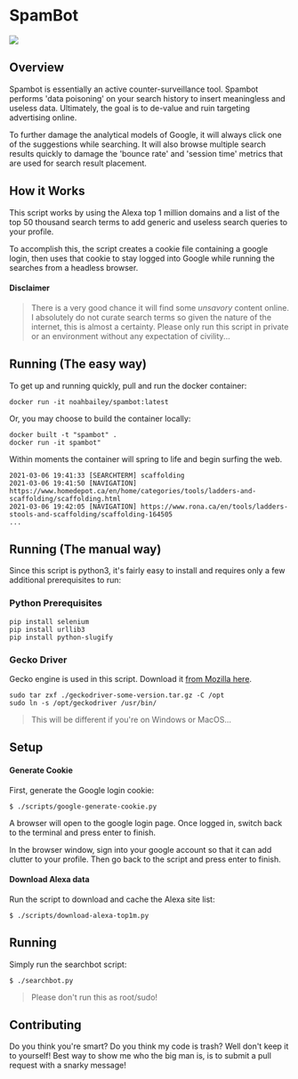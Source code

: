 # SpamBot

![](https://img.shields.io/docker/cloud/build/noahbailey/spambot)

## Overview

Spambot is essentially an active counter-surveillance tool. Spambot performs 'data poisoning' on your search history to insert meaningless and useless data. Ultimately, the goal is to de-value and ruin targeting advertising online. 

To further damage the analytical models of Google, it will always click one of the suggestions while searching. It will also browse multiple search results quickly to damage the 'bounce rate' and 'session time' metrics that are used for search result placement. 

## How it Works

This script works by using the Alexa top 1 million domains and a list of the top 50 thousand search terms to add generic and useless search queries to your profile. 

To accomplish this, the script creates a cookie file containing a google login, then uses that cookie to stay logged into Google while running the searches from a headless browser. 

#### Disclaimer
> There is a very good chance it will find some _unsavory_ content online. I absolutely do not curate search terms so given the nature of the internet, this is almost a certainty. Please only run this script in private or an environment without any expectation of civility... 

## Running (The easy way)

To get up and running quickly, pull and run the docker container:

    docker run -it noahbailey/spambot:latest

Or, you may choose to build the container locally: 

    docker built -t "spambot" .
    docker run -it spambot"

Within moments the container will spring to life and begin surfing the web. 

```
2021-03-06 19:41:33 [SEARCHTERM] scaffolding
2021-03-06 19:41:50 [NAVIGATION] https://www.homedepot.ca/en/home/categories/tools/ladders-and-scaffolding/scaffolding.html
2021-03-06 19:42:05 [NAVIGATION] https://www.rona.ca/en/tools/ladders-stools-and-scaffolding/scaffolding-164505
...
```

## Running (The manual way)

Since this script is python3, it's fairly easy to install and requires only a few additional prerequisites to run: 

### Python Prerequisites

    pip install selenium
    pip install urllib3
    pip install python-slugify

### Gecko Driver

Gecko engine is used in this script. Download it [from Mozilla here](https://github.com/mozilla/geckodriver/releases). 

    sudo tar zxf ./geckodriver-some-version.tar.gz -C /opt
    sudo ln -s /opt/geckodriver /usr/bin/

> This will be different if you're on Windows or MacOS...



## Setup

#### Generate Cookie

First, generate the Google login cookie: 

    $ ./scripts/google-generate-cookie.py

A browser will open to the google login page. Once logged in, switch back to the terminal and press enter to finish. 

In the browser window, sign into your google account so that it can add clutter to your profile. Then go back to the script and press enter to finish. 

#### Download Alexa data

Run the script to download and cache the Alexa site list: 

    $ ./scripts/download-alexa-top1m.py



## Running

Simply run the searchbot script: 

    $ ./searchbot.py

> Please don't run this as root/sudo!

## Contributing

Do you think you're smart? Do you think my code is trash? Well don't keep it to yourself! Best way to show me who the big man is, is to submit a pull request with a snarky message!
